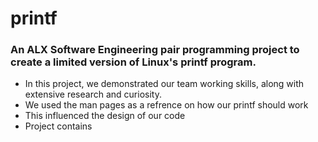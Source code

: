 # printf

### An ALX Software Engineering pair programming project to create a limited version of Linux's printf program.

* In this project, we demonstrated our team working skills, along with extensive research and curiosity.
* We used the man pages as a refrence on how our printf should work 
* This influenced the design of our code
* Project contains

